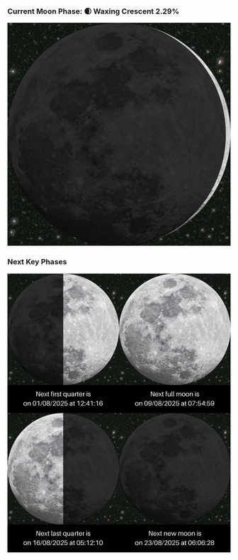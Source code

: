 ### Current Moon Phase: 🌒 Waxing Crescent 2.29%
![Moon Phase](moonphase.png)
### Next Key Phases
![Gallery](gallery.png)
